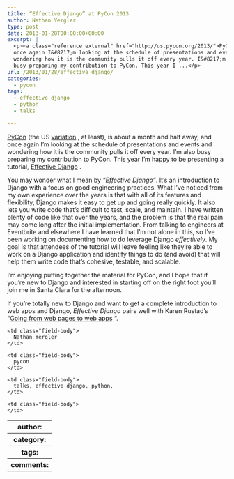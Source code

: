```yaml
---
title: “Effective Django” at PyCon 2013
author: Nathan Yergler
type: post
date: 2013-01-28T00:00:00+00:00
excerpt: |
  <p><a class="reference external" href="http://us.pycon.org/2013/">PyCon</a> (the <span class="caps">US</span> <a class="reference external" href="http://pycon.org/">variation</a>, at least), is about a month and half away, and
  once again I&#8217;m looking at the schedule of presentations and events and
  wondering how it is the community pulls it off every year. I&#8217;m also
  busy preparing my contribution to PyCon. This year I ...</p>
url: /2013/01/28/effective_django/
categories:
  - pycon
tags:
  - effective django
  - python
  - talks

---
```

[PyCon][1]  (the <span class="caps">US</span> [variation][2] , at least), is about a month and half away, and once again I&#8217;m looking at the schedule of presentations and events and wondering how it is the community pulls it off every year. I&#8217;m also busy preparing my contribution to PyCon. This year I&#8217;m happy to be presenting a tutorial, [Effective Django][3] .

You may wonder what I mean by _&#8220;Effective Django&#8221;_. It&#8217;s an introduction to Django with a focus on good engineering practices. What I&#8217;ve noticed from my own experience over the years is that with all of its features and flexibility, Django makes it easy to get up and going really quickly. It also lets you write code that&#8217;s difficult to test, scale, and maintain. I have written plenty of code like that over the years, and the problem is that the real pain may come long after the initial implementation. From talking to engineers at Eventbrite and elsewhere I have learned that I&#8217;m not alone in this, so I&#8217;ve been working on documenting how to do leverage Django _effectively_. My goal is that attendees of the tutorial will leave feeling like they&#8217;re able to work on a Django application and identify things to do (and avoid) that will help them write code that&#8217;s cohesive, testable, and scalable.

I&#8217;m enjoying putting together the material for PyCon, and I hope that if you&#8217;re new to Django and interested in starting off on the right foot you&#8217;ll join me in Santa Clara for the afternoon.

If you&#8217;re totally new to Django and want to get a complete introduction to web apps and Django, _Effective Django_ pairs well with Karen Rustad&#8217;s &#8220;[Going from web pages to web apps][4] &#8220;.

<table class="docutils field-list" frame="void" rules="none">
  <col class="field-name" /> <col class="field-body" /> <tr class="field">
    <th class="field-name">
      author:
    </th>

    <td class="field-body">
      Nathan Yergler
    </td>
  </tr>

  <tr class="field">
    <th class="field-name">
      category:
    </th>

    <td class="field-body">
      pycon
    </td>
  </tr>

  <tr class="field">
    <th class="field-name">
      tags:
    </th>

    <td class="field-body">
      talks, effective django, python,
    </td>
  </tr>

  <tr class="field">
    <th class="field-name">
      comments:
    </th>

    <td class="field-body">
    </td>
  </tr>
</table>

 [1]: http://us.pycon.org/2013/
 [2]: http://pycon.org/
 [3]: https://us.pycon.org/2013/schedule/presentation/9/
 [4]: https://us.pycon.org/2013/schedule/presentation/8/